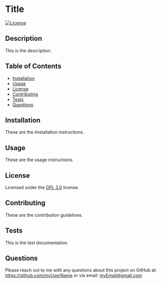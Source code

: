 # Title
  [![License](https://img.shields.io/badge/License-Apache_2.0-blue.svg)](https://opensource.org/licenses/Apache-2.0)
  
  ## Description 
  This is the description.

  ## Table of Contents
  - [Installation](#installation)
  - [Usage](#usage)
  - [License](#license)
  - [Contributing](#contributing)
  - [Tests](#tests)
  - [Questions](#questions)

  ## Installation
  These are the iinstallation instructions.

  ## Usage
  These are the usage instructions.

  ## License
  Licensed under the  [GPL 3.0](https://www.gnu.org/licenses/gpl-3.0) license.

  ## Contributing
  These are the contribution guidelines.

  ## Tests
  This is the test documentation.

  ## Questions
  Please reach out to me with any questions about this project on GitHub at: https://github.com/myUserName or via email: myEmail@gmail.com
  